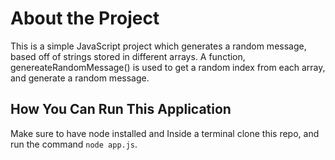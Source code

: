 # About the Project
This is a simple JavaScript project which generates a random message, based off of strings stored in different arrays. A function, genereateRandomMessage() is used to get a random index from each array, and generate a random message.
## How You Can Run This Application
Make sure to have node installed and Inside a terminal clone this repo, and run the command `node app.js`.
